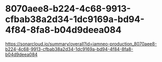# 8070aee8-b224-4c68-9913-cfbab38a2d34-1dc9169a-bd94-4f84-8fa8-b04d9deea084
https://sonarcloud.io/summary/overall?id=iamneo-production_8070aee8-b224-4c68-9913-cfbab38a2d34-1dc9169a-bd94-4f84-8fa8-b04d9deea084
